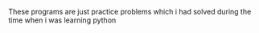 These programs are just practice problems which i had solved during the time when i was learning python


